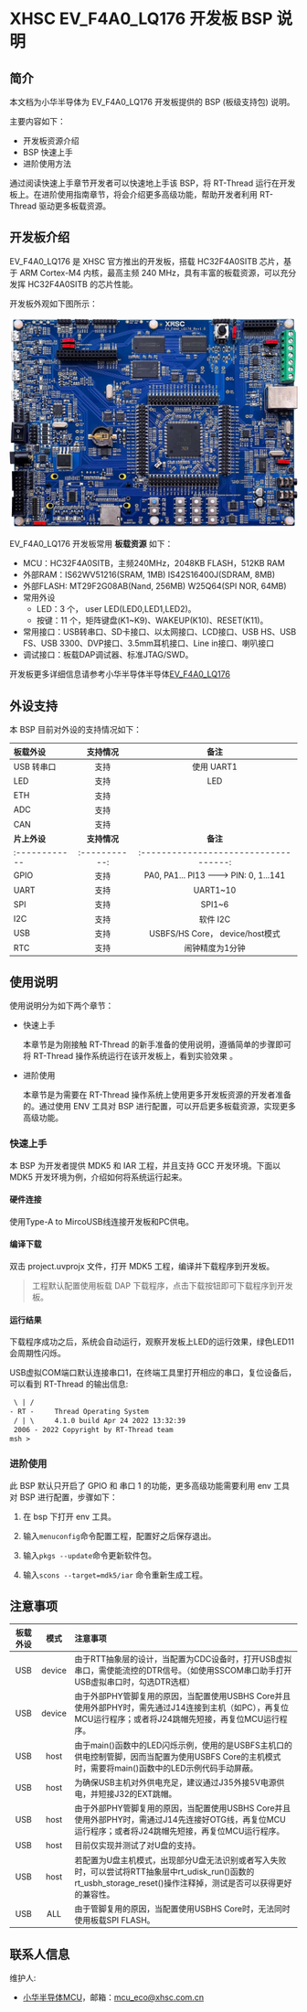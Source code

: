 # XHSC EV_F4A0_LQ176 开发板 BSP 说明

## 简介

本文档为小华半导体为 EV_F4A0_LQ176 开发板提供的 BSP (板级支持包) 说明。

主要内容如下：

- 开发板资源介绍
- BSP 快速上手
- 进阶使用方法

通过阅读快速上手章节开发者可以快速地上手该 BSP，将 RT-Thread 运行在开发板上。在进阶使用指南章节，将会介绍更多高级功能，帮助开发者利用 RT-Thread 驱动更多板载资源。

## 开发板介绍

EV_F4A0_LQ176 是 XHSC 官方推出的开发板，搭载 HC32F4A0SITB 芯片，基于 ARM Cortex-M4 内核，最高主频 240 MHz，具有丰富的板载资源，可以充分发挥 HC32F4A0SITB 的芯片性能。

开发板外观如下图所示：

 ![board](figures/board.jpg)

EV_F4A0_LQ176 开发板常用 **板载资源** 如下：

- MCU：HC32F4A0SITB，主频240MHz，2048KB FLASH，512KB RAM
- 外部RAM：IS62WV51216(SRAM, 1MB) IS42S16400J(SDRAM, 8MB)
- 外部FLASH: MT29F2G08AB(Nand, 256MB) W25Q64(SPI NOR, 64MB)
- 常用外设
  - LED：3 个， user LED(LED0,LED1,LED2)。
  - 按键：11 个，矩阵键盘(K1~K9)、WAKEUP(K10)、RESET(K11)。
- 常用接口：USB转串口、SD卡接口、以太网接口、LCD接口、USB HS、USB FS、USB 3300、DVP接口、3.5mm耳机接口、Line in接口、喇叭接口
- 调试接口：板载DAP调试器、标准JTAG/SWD。

开发板更多详细信息请参考小华半导体半导体[EV_F4A0_LQ176](http://www.xhsc.com.cn)

## 外设支持

本 BSP 目前对外设的支持情况如下：

| **板载外设**  | **支持情况** |               **备注**                |
| :------------ | :-----------: | :-----------------------------------: |
| USB 转串口    |      支持     |          使用 UART1                  |
| LED           |     支持     |           LED                        |
| ETH           |     支持     |              					     |
| ADC           |     支持     |                                       |
| CAN           |     支持     |                                       |
| **片上外设**  | **支持情况** |               **备注**                |
| :------------ | :-----------: | :-----------------------------------: |
| GPIO          |     支持     | PA0, PA1... PI13 ---> PIN: 0, 1...141 |
| UART          |     支持     |              UART1~10                 |
| SPI           |     支持     |              SPI1~6                   |
| I2C           |     支持     |              软件 I2C                 |
| USB | 支持 | USBFS/HS Core， device/host模式 |
| RTC | 支持 | 闹钟精度为1分钟 |


## 使用说明

使用说明分为如下两个章节：

- 快速上手

    本章节是为刚接触 RT-Thread 的新手准备的使用说明，遵循简单的步骤即可将 RT-Thread 操作系统运行在该开发板上，看到实验效果 。

- 进阶使用

    本章节是为需要在 RT-Thread 操作系统上使用更多开发板资源的开发者准备的。通过使用 ENV 工具对 BSP 进行配置，可以开启更多板载资源，实现更多高级功能。


### 快速上手

本 BSP 为开发者提供 MDK5 和 IAR 工程，并且支持 GCC 开发环境。下面以 MDK5 开发环境为例，介绍如何将系统运行起来。

#### 硬件连接

使用Type-A to MircoUSB线连接开发板和PC供电。

#### 编译下载

双击 project.uvprojx 文件，打开 MDK5 工程，编译并下载程序到开发板。

> 工程默认配置使用板载 DAP 下载程序，点击下载按钮即可下载程序到开发板。

#### 运行结果

下载程序成功之后，系统会自动运行，观察开发板上LED的运行效果，绿色LED11会周期性闪烁。

USB虚拟COM端口默认连接串口1，在终端工具里打开相应的串口，复位设备后，可以看到 RT-Thread 的输出信息:

```
 \ | /
- RT -     Thread Operating System
 / | \     4.1.0 build Apr 24 2022 13:32:39
 2006 - 2022 Copyright by RT-Thread team
msh >
```

### 进阶使用

此 BSP 默认只开启了 GPIO 和 串口 1 的功能，更多高级功能需要利用 env 工具对 BSP 进行配置，步骤如下：

1. 在 bsp 下打开 env 工具。

2. 输入`menuconfig`命令配置工程，配置好之后保存退出。

3. 输入`pkgs --update`命令更新软件包。

4. 输入`scons --target=mdk5/iar` 命令重新生成工程。

## 注意事项

| 板载外设 |  模式  | 注意事项                                                     |
| :------: | :----: | :----------------------------------------------------------- |
|   USB    | device | 由于RTT抽象层的设计，当配置为CDC设备时，打开USB虚拟串口，需使能流控的DTR信号。（如使用SSCOM串口助手打开USB虚拟串口时，勾选DTR选框） |
|   USB    | device | 由于外部PHY管脚复用的原因，当配置使用USBHS Core并且使用外部PHY时，需先通过J14连接到主机（如PC），再复位MCU运行程序；或者将J24跳帽先短接，再复位MCU运行程序。 |
|   USB    |  host  | 由于main()函数中的LED闪烁示例，使用的是USBFS主机口的供电控制管脚，因而当配置为使用USBFS Core的主机模式时，需要将main()函数中的LED示例代码手动屏蔽。 |
|   USB    |  host  | 为确保USB主机对外供电充足，建议通过J35外接5V电源供电，并短接J32的EXT跳帽。 |
|   USB    |  host  | 由于外部PHY管脚复用的原因，当配置使用USBHS Core并且使用外部PHY时，需通过J14先连接好OTG线，再复位MCU运行程序；或者将J24跳帽先短接，再复位MCU运行程序。 |
|   USB    |  host  | 目前仅实现并测试了对U盘的支持。                              |
|   USB    |  host  | 若配置为U盘主机模式，出现部分U盘无法识别或者写入失败时，可以尝试将RTT抽象层中rt_udisk_run()函数的rt_usbh_storage_reset()操作注释掉，测试是否可以获得更好的兼容性。 |
|   USB    |  ALL   | 由于管脚复用的原因，当配置使用USBHS Core时，无法同时使用板载SPI FLASH。 |

## 联系人信息

维护人:

-  [小华半导体MCU](http://www.xhsc.com.cn)，邮箱：<mcu_eco@xhsc.com.cn>